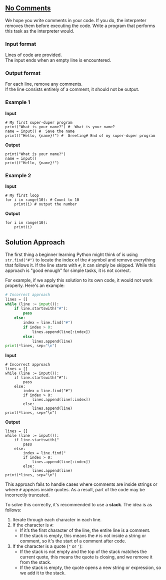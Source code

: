 ## [No Comments](../../../solutions/3.1/31_i.py)

We hope you write comments in your code. If you do, the interpreter removes them before executing the code. Write a program that performs this task as the interpreter would.

### Input format

Lines of code are provided.  
The input ends when an empty line is encountered.

### Output format

For each line, remove any comments.  
If the line consists entirely of a comment, it should not be output.

### Example 1

__Input__
```plaintext
# My first super-duper program
print("What is your name?") #  What is your name?
name = input() #  Save the name
print(f"Hello, {name}!") #  Greeting# End of my super-duper program

```

__Output__
```plaintext
print("What is your name?")
name = input()
print(f"Hello, {name}!")
```

### Example 2

__Input__
```plaintext
# My first loop
for i in range(10): # Count to 10
    print(i) # output the number

```

__Output__
```plaintext
for i in range(10):
    print(i)
```

## Solution Approach

The first thing a beginner learning Python might think of is using `str.find("#")` to locate the index of the `#` symbol and remove everything that follows it. If the line starts with `#`, it can simply be skipped. While this approach is "good enough" for simple tasks, it is not correct. 

For example, if we apply this solution to its own code, it would not work properly. Here's an example:

```Python
# Incorrect approach
lines = []
while (line := input()):
    if line.startswith("#"):
        pass
    else:
        index = line.find("#")
        if index > 0:
            lines.append(line[:index])
        else:
            lines.append(line)
print(*lines, sep="\n")
```

__Input__
```plaintext
# Incorrect approach
lines = []
while (line := input()):
    if line.startswith("#"):
        pass
    else:
        index = line.find("#")
        if index > 0:
            lines.append(line[:index])
        else:
            lines.append(line)
print(*lines, sep="\n")
```

__Output__
```plaintext
lines = []
while (line := input()):
    if line.startswith("
        pass
    else:
        index = line.find("
        if index > 0:
            lines.append(line[:index])
        else:
            lines.append(line)
print(*lines, sep="\n")
```

This approach fails to handle cases where comments are inside strings or where `#` appears inside quotes. As a result, part of the code may be incorrectly truncated.

To solve this correctly, it's recommended to use a **stack**. The idea is as follows:

1. Iterate through each character in each line.
2. If the character is `#`:
   - If it’s the first character of the line, the entire line is a comment.
   - If the stack is empty, this means the `#` is not inside a string or comment, so it's the start of a comment after code.
3. If the character is a quote (`"` or `'`):
   - If the stack is not empty and the top of the stack matches the current quote, this means the quote is closing, and we remove it from the stack.
   - If the stack is empty, the quote opens a new string or expression, so we add it to the stack.